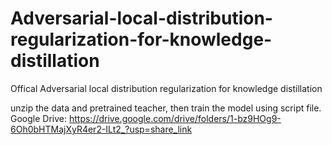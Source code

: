 # Adversarial-local-distribution-regularization-for-knowledge-distillation
Offical Adversarial local distribution regularization for knowledge distillation 

unzip the data and pretrained teacher, then train the model using script file.
Google Drive: https://drive.google.com/drive/folders/1-bz9HOg9-6Oh0bHTMajXyR4er2-ILt2_?usp=share_link
